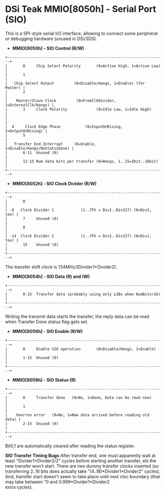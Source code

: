 # DSi Teak MMIO\[8050h\] - Serial Port (SIO)


This is a SPI-style serial I/O interface, allowing to connect some
peripheral or debugging hardware (unused in DSi/3DS).

- **MMIO\[8050h\] - SIO Control (R/W)**

```
+-----------------------------------------------------------------------+
|       0     Chip Select Polarity       (0=Active High, 1=Active Low)  |
|       1                                                               |
|   Chip Select Output         (0=Disable/Hangs, 1=Enable) (for Master) |
|       2                                                               |
|    Master/Slave Clock         (0=FromClkDivider, 1=ExternalClk/Hangs) |
|       3     Clock Polarity             (0=Idle Low, 1=Idle High)      |
|                                                                       |
|  4     Clock Edge Phase           (0=InputOnRising, 1=OutputOnRising) |
|       5                                                               |
|   Transfer End Interrupt     (0=Enable, 1=Disable/Hangs/NoStatusDone) |
|       6-11  Unused (0)                                                |
|       12-15 Num data bits per transfer (0=Hangs, 1..15=2bit..16bit)   |
+-----------------------------------------------------------------------+
```


- **MMIO\[8052h\] - SIO Clock Divider (R/W)**

```
+-----------------------------------------------------------------------+
|       0                                                               |
| -6   Clock Divider 1            (1..7Fh = Div1..Div127) (0=Div1, too) |
|       7     Unused (0)                                                |
|       8                                                               |
| -14  Clock Divider 2            (1..7Fh = Div1..Div127) (0=Div1, too) |
|       15    Unused (0)                                                |
+-----------------------------------------------------------------------+
```

The transfer shift clock is 134MHz/(Divider1\*Divider2).

- **MMIO\[8054h\] - SIO Data (R) and (W)**

```
+-----------------------------------------------------------------------+
|       0-15  Transfer data (probably using only LSBs when NumBits<16)  |
+-----------------------------------------------------------------------+
```

Writing the transmit data starts the transfer, the reply data can be
read when Transfer Done status flag gets set.

- **MMIO\[8056h\] - SIO Enable (R/W)**

```
+-----------------------------------------------------------------------+
|       0     Enable SIO operation       (0=Disable/Hangs, 1=Enable)    |
|       1-15  Unused (0)                                                |
+-----------------------------------------------------------------------+
```


- **MMIO\[8058h\] - SIO Status (R)**

```
+-----------------------------------------------------------------------+
|       0     Transfer done   (0=No, 1=Done, Data can be read now)      |
|       1                                                               |
|    Overrun error   (0=No, 1=New data arrived before reading old data) |
|       2-15  Unused (0)                                                |
+-----------------------------------------------------------------------+
```

Bit0,1 are automatically cleared after reading the status register.

**SIO Transfer Timing Bugs**
After transfer end, one must apparently wait at least
\"Divider1\*Divider2/2\" cycles before starting another transfer, els
the new transfer won\'t start.
There are two dummy transfer clocks inserted (so transferring 2..16 bits
does actually take \"(4..18)\*Divider1\*Divider2\" cycles).
And, transfer start doesn\'t seem to take place until next cloc
boundary (that may take between \"0 and 0.999\*Divider1\*Divider2\
extra cycles).



